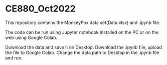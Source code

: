 # CE880_Oct2022

This repository contains the MonkeyPox data set(Data.xlsx) and .ipynb file.

The code can be run using Jupyter notebook installed on the PC or on the web using Google Colab.

Download the data and save it on Desktop. 
Download the .ipynb file, upload the file to Google Colab. Change the data path to Desktop in the .ipynb file and run.
